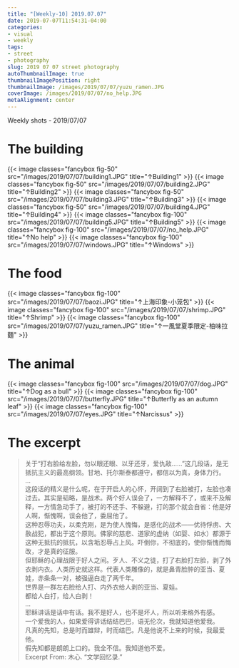 ```yaml
---
title: "[Weekly-10] 2019.07.07"
date: 2019-07-07T11:54:31-04:00
categories:
- visual
- weekly
tags:
- street
- photography
slug: 2019 07 07 street photography
autoThumbnailImage: true
thumbnailImagePosition: right
thumbnailImage: /images/2019/07/07/yuzu_ramen.JPG
coverImage: /images/2019/07/07/no_help.JPG
metaAlignment: center
---
```


Weekly shots - 2019/07/07
<!--more-->
<!-- toc -->

# The building
{{< image classes="fancybox fig-50" src="/images/2019/07/07/building1.JPG"  title="↑Building1" >}}
{{< image classes="fancybox fig-50" src="/images/2019/07/07/building2.JPG"  title="↑Building2" >}}
{{< image classes="fancybox fig-50" src="/images/2019/07/07/building3.JPG"  title="↑Building3" >}}
{{< image classes="fancybox fig-50" src="/images/2019/07/07/building4.JPG"  title="↑Building4" >}}
{{< image classes="fancybox fig-100" src="/images/2019/07/07/building5.JPG"  title="↑Building5" >}}
{{< image classes="fancybox fig-100" src="/images/2019/07/07/no_help.JPG"  title="↑No help" >}}
{{< image classes="fancybox fig-100" src="/images/2019/07/07/windows.JPG"  title="↑Windows" >}}

# The food 
{{< image classes="fancybox fig-100" src="/images/2019/07/07/baozi.JPG"  title="↑上海印象-小笼包" >}}
{{< image classes="fancybox fig-100" src="/images/2019/07/07/shrimp.JPG"  title="↑Shrimp" >}}
{{< image classes="fancybox fig-100" src="/images/2019/07/07/yuzu_ramen.JPG"  title="↑一風堂夏季限定-柚味拉麵" >}}

# The animal
{{< image classes="fancybox fig-100" src="/images/2019/07/07/dog.JPG"  title="↑Dog as a bull" >}}
{{< image classes="fancybox fig-100" src="/images/2019/07/07/butterfly.JPG"  title="↑Butterfly as an autumn leaf" >}}
{{< image classes="fancybox fig-100" src="/images/2019/07/07/eyes.JPG"  title="↑Narcissus" >}}

# The excerpt
>关于“打右脸给左脸，勿以眼还眼、以牙还牙，爱仇敌……”这几段话，是无抵抗主义的最高纲领。甘地、托尔斯泰都遵守，都信以为真，身体力行。  
...  
这段话的精义是什么呢，在于开启人的心怀，开阔到了右脸被打，左脸也凑过去。其实是韬略，是战术。两个好人误会了，一方解释不了，或来不及解释，一方情急动手了，被打的不还手、不躲避，打的那个就会自省：他是好人啊，惭愧啊，误会他了，委屈他了。  
这种忍辱功夫，以柔克刚，是为使人愧悔，是感化的战术——优待俘虏、大赦战犯，都出于这个原则。佛家的慈悲、道家的虚纳（如婴、如水）都源于这种无抵抗的抵抗，以含垢忍辱占上风。吓倒你，不彻底的，使你惭愧而悔改，才是真的征服。  
但耶稣的心理战限于好人之间。歹人、不义之徒，打了右脸打左脸，剥了外衣剥内衣。人类历史就这样。代表人类雕像的，就是鼻青脸肿的亚当、夏娃，赤条条一对，被强逼白走了两千年。  
世界是一群左右脸给人打、内外衣给人剥的亚当、夏娃。  
都给人白打，给人白剥！  
...  
耶稣讲话是话中有话。我不是好人，也不是坏人，所以听来格外有感。  
一个爱我的人，如果爱得讲话结结巴巴，语无伦次，我就知道他爱我。  
凡真的先知，总是时而雄辩，时而结巴。凡是他说不上来的时候，我最爱他。  
假先知都是朗朗上口的。我全不信。我知道他不爱。  
Excerpt From: 木心. “文学回忆录.” 
